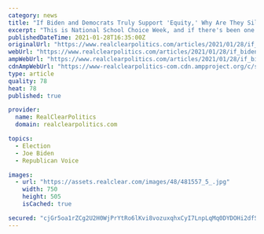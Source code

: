 ```yaml
---
category: news
title: "If Biden and Democrats Truly Support 'Equity,' Why Are They Silent on School Choice?"
excerpt: "This is National School Choice Week, and if there's been one benefit to the pandemic lockdowns of public schools across the country it's this: American"
publishedDateTime: 2021-01-28T16:35:00Z
originalUrl: "https://www.realclearpolitics.com/articles/2021/01/28/if_biden_and_democrats_truly_support_equity_why_are_they_silent_on_school_choice_145143.html"
webUrl: "https://www.realclearpolitics.com/articles/2021/01/28/if_biden_and_democrats_truly_support_equity_why_are_they_silent_on_school_choice_145143.html"
ampWebUrl: "https://www.realclearpolitics.com/articles/2021/01/28/if_biden_and_democrats_truly_support_equity_why_are_they_silent_on_school_choice_145143.amp.html"
cdnAmpWebUrl: "https://www-realclearpolitics-com.cdn.ampproject.org/c/s/www.realclearpolitics.com/articles/2021/01/28/if_biden_and_democrats_truly_support_equity_why_are_they_silent_on_school_choice_145143.amp.html"
type: article
quality: 78
heat: 78
published: true

provider:
  name: RealClearPolitics
  domain: realclearpolitics.com

topics:
  - Election
  - Joe Biden
  - Republican Voice

images:
  - url: "https://assets.realclear.com/images/48/481557_5_.jpg"
    width: 750
    height: 505
    isCached: true

secured: "cjGr5oa1rZCg2U2H0WjPrYtRo6lKvi8vozuxqhxCyI7LnpLqMq0DYDOHi2dfS2lC4ANHRqcFmba6DVSKAKy/kbYVEsZvbJD9hi+eR2JonI6JTD/wOLqODigDuI64VrTB6rq3IDisRfueeROkJHmvBTZZm3oz+SbJ9UvRHLhtiazlD7PxpNopHxvy4/KsftyeTIGcFinuJHHJr4ueMBsLbvaGUumS1Rvel5n8+hJNMhWt4hhEK9gm9NIxMFu6ky7gLK8YJgEDCZn3v9a1Hzseue9rGeanpfgPK5HdhQRUODhrVXvzrqBPdXi3adNp7WyfDrVnKLq6e1zjLUhdY/HidYlxZ7JlporHSgjKNlHjJvI=;EEDktOFJKb2kAG6UeLe+PA=="
---
```


